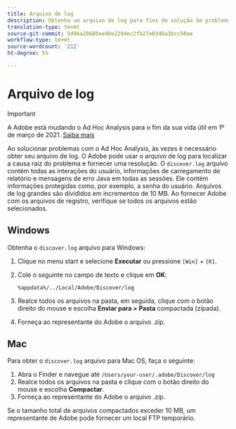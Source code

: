 ```yaml
---
title: Arquivo de log
description: Obtenha um arquivo de log para fins de solução de problemas.
translation-type: tm+mt
source-git-commit: 5d96a2868bee48e2294ec2fb27e0340a3bcc50ae
workflow-type: tm+mt
source-wordcount: '212'
ht-degree: 5%

---
```



# Arquivo de log

>[!IMPORTANT]
>
>A Adobe está mudando o Ad Hoc Analysis para o fim da sua vida útil em 1º de março de 2021. [Saiba mais](https://adobe.ly/discoverworkspace)

Ao solucionar problemas com o Ad Hoc Analysis, às vezes é necessário obter seu arquivo de log. O Adobe pode usar o arquivo de log para localizar a causa raiz do problema e fornecer uma resolução. O `discover.log` arquivo contém todas as interações do usuário, informações de carregamento de relatório e mensagens de erro Java em todas as sessões. Ele contém informações protegidas como, por exemplo, a senha do usuário. Arquivos de log grandes são divididos em incrementos de 10 MB. Ao fornecer Adobe com os arquivos de registro, verifique se todos os arquivos estão selecionados.

## Windows

Obtenha o `discover.log` arquivo para Windows:

1. Clique no menu start e selecione **Executar** ou pressione `[Win]` + `[R]`.
2. Cole o seguinte no campo de texto e clique em **OK**:

   ```text
   %appdata%/../Local/Adobe/Discover/log
   ```

3. Realce todos os arquivos na pasta, em seguida, clique com o botão direito do mouse e escolha **Enviar para > Pasta** compactada (zipada).
4. Forneça ao representante do Adobe o arquivo .zip.

## Mac

Para obter o `discover.log` arquivo para Mac OS, faça o seguinte:

1. Abra o Finder e navegue até `/Users/your-user/.adobe/Discover/log`
2. Realce todos os arquivos na pasta e clique com o botão direito do mouse e escolha **Compactar**.
3. Forneça ao representante do Adobe o arquivo .zip.

Se o tamanho total de arquivos compactados exceder 10 MB, um representante de Adobe pode fornecer um local FTP temporário.
